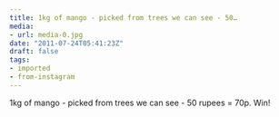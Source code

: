 ```yaml
---
title: 1kg of mango - picked from trees we can see - 50…
media:
- url: media-0.jpg
date: "2011-07-24T05:41:23Z"
draft: false
tags:
- imported
- from-instagram
---
```

1kg of mango - picked from trees we can see - 50 rupees = 70p. Win!
